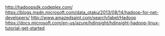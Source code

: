 ﻿http://hadoopsdk.codeplex.com/
https://blogs.msdn.microsoft.com/data_otaku/2013/08/14/hadoop-for-net-developers/
http://www.amazedsaint.com/search/label/Hadoop
https://docs.microsoft.com/en-us/azure/hdinsight/hdinsight-hadoop-linux-tutorial-get-started